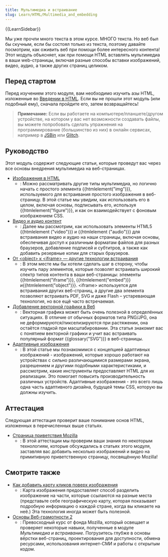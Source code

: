 ```yaml
---
title: Мультимедиа и встраивание
slug: Learn/HTML/Multimedia_and_embedding
---
```


{{LearnSidebar}}

Мы уже прочли много текста в этом курсе. МНОГО текста. Но веб был бы скучным, если бы состоял только из текста, поэтому давайте посмотрим, как оживить веб при помощи более интересного контента! Этот модуль объясняет, как при помощи HTML вставлять мультимедиа в ваши web-страницы, включая разные способы вставки изображений, видео, аудио, а также других страниц целиком.

## Перед стартом

Перед изучением этого модуля, вам необходимо изучить азы HTML, изложенные во [Введении в HTML](/ru/docs/Learn/HTML/Introduction_to_HTML). Если вы не прошли этот модуль (или подобный ему), сначала пройдите его, затем возвращайтесь!

> **Примечание:** Если вы работаете на компьютере/планшете/другом устройстве, на котором у вас нет возможности создавать файлы, вы можете попробовать сделать упражнения на программирование (большинство из них) в онлайн сервисах, например в [JSBin](https://jsbin.com/) или [Glitch](https://glitch.com/).

## Руководство

Этот модуль содержит следующие статьи, которые проведут вас через все основы внедрения мультимедиа на веб-страницах.

- [Изображения в HTML](/ru/docs/Learn/HTML/Multimedia_and_embedding/Images_in_HTML)
  - : Можно рассматривать другие типы мультимедиа, но логично начать с простого элемента {{htmlelement("img")}}, используемого для встраивания простого изображения в веб-страницу. В этой статье мы увидим, как использовать его в целом, включая основы, подписывать его, используя {{htmlelement("figure")}}, и как он взаимодействует с фоновым изображением CSS.
- [Видео и аудио контент](/ru/docs/Learn/HTML/Multimedia_and_embedding/Video_and_audio_content)
  - : Далее мы рассмотрим, как использовать элементы HTML5 {{htmlelement ("video")}} и {{htmlelement ("audio")}} для встраивания видео и аудио на наши страницы, включая основы, обеспечивая доступ к различным форматам файлов для разных браузеров, добавление подписей и субтитров, а также как добавить резервные копии для старых браузеров.
- [От \<object> к \<iframe> — другие технологии встраивания](/ru/docs/Learn/HTML/Multimedia_and_embedding/Other_embedding_technologies)
  - : В этом месте мы бы хотели сделать шаг в сторону, чтобы изучить пару элементов, которые позволят встраивать широкий спектр типов контента в ваши веб-страницы: элементы {{htmlelement("iframe")}}, {{htmlelement("embed")}} и{{htmlelement("object")}}. \<iframe> используется для встраивания других веб-страниц, а другие два элемента позволяют встраивать PDF, SVG и даже Flash – устаревающая технология, но все ещё часто встречаемая.
- [Добавление векторной графики в Веб](/ru/docs/Learn/HTML/Multimedia_and_embedding/Adding_vector_graphics_to_the_Web)
  - : Векторная графика может быть очень полезной в определённых ситуациях. В отличие от обычных форматов типа PNG/JPG, она не деформируются/пикселизируются при растяжении, она остаётся гладкой при масштабировании. Эта статья знакомит вас с понятием векторной графики и учит вас встраивать популярный формат {{glossary("SVG")}} в веб-страницы.
- [Адаптивные изображения](/ru/docs/Learn/HTML/Multimedia_and_embedding/Responsive_images)
  - : В этой статье мы познакомимся с концепцией адаптивных изображений - изображений, которые хорошо работают на устройствах с сильно различающимися размерами экрана, разрешением и другими подобными характеристиками, и рассмотрим, какие инструменты предоставляет HTML для их реализации. Это помогает повысить производительность различных устройств. Адаптивные изображения - это всего лишь одна часть адаптивного дизайна, будущей темы CSS, которую вы должны изучить.

## Аттестация

Следующая аттестация проверит ваше понимание основ HTML, изложенных в перечисленных выше статьях.

- [Страница приветствия Mozilla](/ru/docs/Learn/HTML/Multimedia_and_embedding/Mozilla_splash_page)
  - : В этой аттестации мы проверим ваши знания по некоторым технологиям, которые обсуждались в статьях этого модуля, заставляя вас добавить несколько изображений и видео на примитивную приветственную страницу, посвящённую Mozilla!

## Смотрите также

- [Как добавить карту кликов поверх изображения](/ru/docs/Learn/HTML/Howto/Add_a_hit_map_on_top_of_an_image)
  - : Карта изображения предоставляет способ разделить изображение на части, которые ссылаются на разные места (представьте себе географическую карту, которая показывает подробную информацию о каждой стране, когда вы кликаете на неё.) Эта технология иногда может быть полезной.
- [Основы Веб-грамотности 2](https://mozilla.github.io/curriculum-final/web-lit-basics-two/session01-why-do-we-use-the-web.html#overview)
  - : Превосходный курс от фонда Mozilla, который освещает и проверяет некоторые навыки, полученные в модуле _Мультимедиа и встраивание_. Погрузитесь глубже в основы вёрстки веб-страниц, проектирования для доступности, обмена ресурсами, использования интернет-СМИ и работы с открытым кодом.
